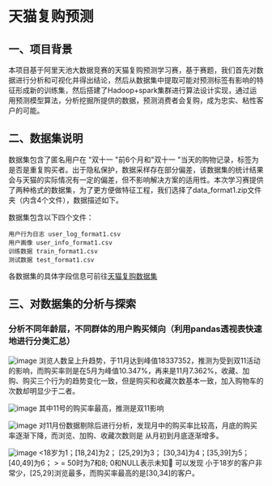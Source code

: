 # 天猫复购预测
## 一、项目背景
本项目基于阿里天池大数据竞赛的天猫复购预测学习赛，基于赛题，我们首先对数据进行分析和可视化并得出结论，然后从数据集中提取可能对预测标签有影响的特征形成新的训练集，然后搭建了Hadoop+spark集群进行算法设计实现，通过运用预测模型算法，分析挖掘所提供的数据，预测消费者会复购，成为忠实、粘性客户的可能。
## 二、数据集说明  

数据集包含了匿名用户在 "双十一 "前6个月和"双十一 "当天的购物记录，标签为是否是重复购买者。出于隐私保护，数据采样存在部分偏差，该数据集的统计结果会与天猫的实际情况有一定的偏差，但不影响解决方案的适用性。本次学习赛提供了两种格式的数据集，为了更方便做特征工程，我们选择了data_format1.zip文件夹（内含4个文件），数据描述如下。

数据集包含以下四个文件：  
```
用户行为日志 user_log_format1.csv  
用户画像 user_info_format1.csv  
训练数据 train_format1.csv  
测试数据 test_format1.csv  
```

各数据集的具体字段信息可前往[天猫复购数据集](https://www.heywhale.com/mw/dataset/622d9ebf8a84f900178990ec)

## 三、对数据集的分析与探索

### 分析不同年龄层，不同群体的用户购买倾向（利用pandas透视表快速地进行分类汇总）

![image](https://github.com/wjy030522/Tmall-Repurchase-Prediction/assets/108457536/0cfd9329-f1dd-4933-8243-e765592e198a)
浏览人数呈上升趋势，于11月达到峰值18337352，推测为受到双11活动的影响，而购买率则是在5月为峰值10.347%，再来是11月7.362%，收藏、加购、购买三个行为的趋势变化一致，但是购买和收藏次数基本一致，加入购物车的次数却明显少于二者。

![image](https://github.com/wjy030522/Tmall-Repurchase-Prediction/assets/108457536/767b3cde-d23c-47e7-be0a-087fcef5efbf)
其中11号的购买率最高，推测是双11影响

![image](https://github.com/wjy030522/Tmall-Repurchase-Prediction/assets/108457536/508fed89-dab9-4dc6-8c4b-cfe02c48df22)
对11月份数据剔除后进行分析，发现月中的购买率比较高，月底的购买率逐渐下降，而浏览、加购、收藏次数则是 从月初到月底逐渐增多。

![image](https://github.com/wjy030522/Tmall-Repurchase-Prediction/assets/108457536/6a9bbf4f-4fb8-4e54-a584-45886081d0d1)
<18岁为1；[18,24]为2； [25,29]为3； [30,34]为4；[35,39]为5；[40,49]为6； > = 50时为7和8; 0和NULL表示未知    可以发现 小于18岁的客户非常少，[25,29]浏览最多，而购买率最高的是[30,34]的客户。
